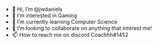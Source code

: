 - 👋 Hi, I’m @jwdaniels
- 👀 I’m interested in Gaming
- 🌱 I’m currently learning Computer Science
- 💞️ I’m looking to collaborate on anything that interest me!
- 📫 How to reach me on discord Coachhh#1452

<!---
jwdaniels/jwdaniels is a ✨ special ✨ repository because its `README.md` (this file) appears on your GitHub profile.
You can click the Preview link to take a look at your changes.
--->

